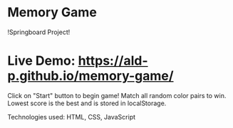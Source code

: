 # Memory Game
!Springboard Project!

# Live Demo: https://ald-p.github.io/memory-game/

Click on "Start" button to begin game! Match all random color pairs to win. Lowest score is the best and is stored in localStorage.

Technologies used: HTML, CSS, JavaScript
